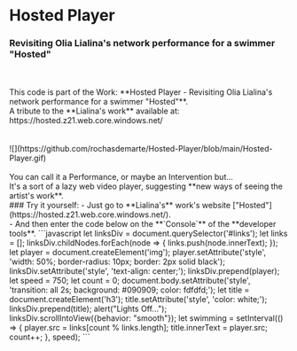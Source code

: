 # **Hosted Player**
### Revisiting **Olia Lialina's** network performance for a swimmer **"Hosted"**
<br/>
<br/>
This code is part of the Work: **Hosted Player - Revisiting Olia Lialina's network performance for a swimmer "Hosted"**.<br/>
A tribute to the **Lialina's work** available at: https://hosted.z21.web.core.windows.net/<br/>
<br/>
<br/>
![](https://github.com/rochasdemarte/Hosted-Player/blob/main/Hosted-Player.gif)
<br/><br/>
You can call it a Performance, or maybe an Intervention but...<br/>
It's a sort of a lazy web video player, suggesting **new ways of seeing the artist's work**.
<br/>
### Try it yourself:
- Just go to **Lialina's** work's website ["Hosted"](https://hosted.z21.web.core.windows.net/).<br/>
- And then enter the code below on the **`Console`** of the **developer tools**.
```javascript
let linksDiv = document.querySelector('#links');
let links = [];
linksDiv.childNodes.forEach(node => {
    links.push(node.innerText);
});
let player = document.createElement('img');
player.setAttribute('style', 'width: 50%; border-radius: 10px; border: 2px solid black');
linksDiv.setAttribute('style', 'text-align: center;');
linksDiv.prepend(player);
let speed = 750;
let count = 0;
document.body.setAttribute('style', 'transition: all 2s; background: #090909; color: fdfdfd;');
let title = document.createElement('h3');
title.setAttribute('style', 'color: white;');
linksDiv.prepend(title);
alert("Lights Off...");
linksDiv.scrollIntoView({behavior: "smooth"});
let swimming = setInterval(() => {
  player.src = links[count % links.length];
  title.innerText = player.src;
  count++;
}, speed);
```
